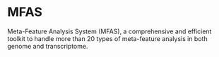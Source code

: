 # MFAS
Meta-Feature Analysis System (MFAS), a comprehensive and efficient toolkit to handle more than 20 types of meta-feature analysis in both genome and transcriptome.
